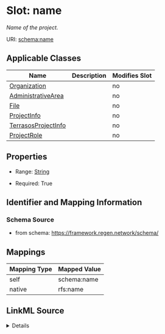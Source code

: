 

# Slot: name


_Name of the project._





URI: [schema:name](http://schema.org/name)



<!-- no inheritance hierarchy -->





## Applicable Classes

| Name | Description | Modifies Slot |
| --- | --- | --- |
| [Organization](Organization.md) |  |  no  |
| [AdministrativeArea](AdministrativeArea.md) |  |  no  |
| [File](File.md) |  |  no  |
| [ProjectInfo](ProjectInfo.md) |  |  no  |
| [TerrasosProjectInfo](TerrasosProjectInfo.md) |  |  no  |
| [ProjectRole](ProjectRole.md) |  |  no  |







## Properties

* Range: [String](String.md)

* Required: True





## Identifier and Mapping Information







### Schema Source


* from schema: https://framework.regen.network/schema/




## Mappings

| Mapping Type | Mapped Value |
| ---  | ---  |
| self | schema:name |
| native | rfs:name |




## LinkML Source

<details>
```yaml
name: name
description: Name of the project.
from_schema: https://framework.regen.network/schema/
rank: 1000
slot_uri: schema:name
alias: name
domain_of:
- ProjectInfo
- ProjectRole
- Organization
- File
- AdministrativeArea
range: string
required: true

```
</details>